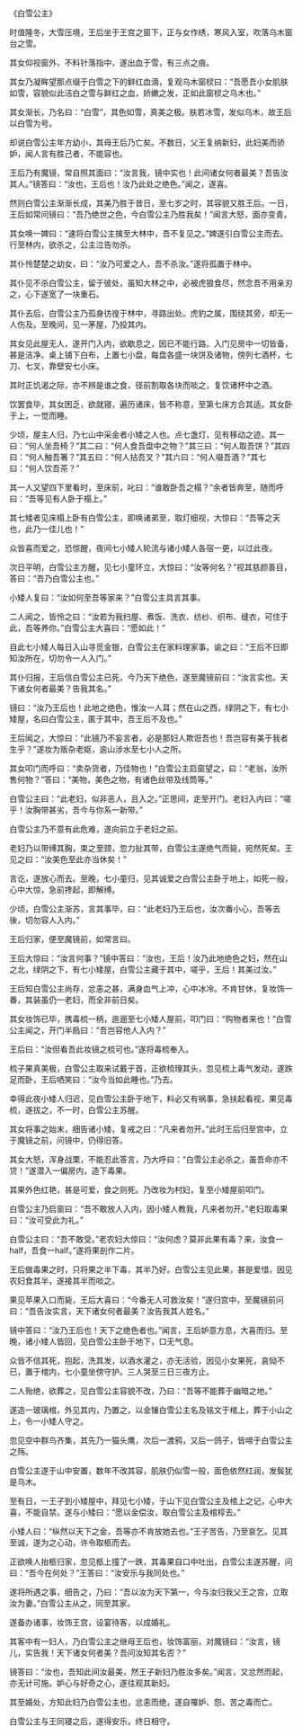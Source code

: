 《白雪公主》时值隆冬，大雪压境，王后坐于王宫之窗下，正与女作绣，寒风入室，吹落乌木窗台之雪。其女仰视窗外，不料针落指中，遂出血于雪，有三点之痕。其女乃凝眸望那点缀于白雪之下的鲜红血滴，复观乌木窗棂曰：“吾愿吾小女肌肤如雪，容貌似此洁白之雪与鲜红之血，娇嫩之发，正如此窗棂之乌木也。”其女渐长，乃名曰：“白雪”，其色如雪，真美之极。肤若冰雪，发似乌木，故王后以白雪为号。却说白雪公主年方幼小，其母王后乃亡矣。不数日，父王复纳新妇，此妇美而骄妒，闻人言有胜己者，不能容也。王后乃有魔镜，常自照其面曰：“汝言我，镜中实也！此间诸女何者最美？吾告汝其人。”镜答曰：“汝也，王后也！汝乃此处之绝色。”闻之，遂喜。然则白雪公主渐渐长成，其美乃胜于昔日，至七岁之时，其容貌又胜王后。一日，王后如常问镜曰：“吾乃绝世之色，今白雪公主乃胜我矣！”闻言大怒，面亦变青。其女唤一婢曰：“速将白雪公主擒至大林中，吾不复见之。”婢遂引白雪公主而去。行至林内，欲杀之，公主泣告勿杀。其仆怜楚楚之幼女，曰：“汝乃可爱之人，吾不杀汝。”遂将孤置于林中。其仆见不杀白雪公主，留于彼处，虽知大林之中，必被虎狼食尽，然念吾不用亲刃之，心下遂宽了一块重石。其仆去后，白雪公主乃孤身彷徨于林中，寻路出处。虎豹之属，围绕其旁，却无一人伤及。至晚间，见一茅屋，乃投其内。其女见此屋无人，遂开门入内，欲歇息之，因已不能行路。入门见房中一切皆备，甚是洁净。桌上铺下白布，上置七小盘，每盘各盛一块饼及诸物，傍列七酒杯，七刀、七叉，靠壁安七小床。其时正饥渴之际，亦不辨是谁之食，径前割取各块而啖之，复饮诸杯中之酒。饮罢食毕，其女困乏，欲就寝，遍历诸床，皆不称意，至第七床方合其适。其女卧于上，一觉而睡。少顷，屋主人归，乃七山中采金者小矮之人也。点七盏灯，见有移动之迹。其一曰：“何人坐吾椅？”其二曰：“何人食吾盘中之物？”其三曰：“何人取吾饼？”其四曰：“何人触吾箸？”其五曰：“何人拈吾叉？”其六曰：“何人啜吾酒？”其七曰：“何人饮吾茶？”其一人又望四下里看时，至床前，叱曰：“谁敢卧吾之榻？”余者皆奔至，随而呼曰：“吾等见有人卧于榻上。”其七矮者见床榻上卧有白雪公主，即唤诸弟至，取灯细视，大惊曰：“吾等之天也，此乃一佳儿也！”众皆喜而爱之，恐惊醒，夜间七小矮人轮流与诸小矮人各宿一更，以过此夜。次日平明，白雪公主方醒，见七小童环立，大惊曰：“汝等何名？”视其慈颜善目，答曰：“吾乃白雪公主也。”小矮人复曰：“汝如何至吾等家来？”白雪公主具言其事。二人闻之，皆怜之曰：“汝若为我扫屋、煮饭、洗衣、纺纱、织布、缝衣，可住于此，吾等养你。”白雪公主大喜曰：“愿如此！”自此七小矮人每日入山寻觅金银，白雪公主在家料理家事。谕之曰：“王后不日即知汝所在，切勿令一人入门。”其仆归报，王后信白雪公主已死，今乃天下绝色，遂至魔镜前曰：“汝言实也。天下诸女何者最美？告我其名。”镜曰：“汝乃王后也！此地之绝色，惟汝一人耳；然在山之西，绿阴之下，有七小矮屋，名曰白雪公主，匿于其中，吾王后不及也。”王后闻之，大惊曰：“此镜乃不妄言者，必是那妇人欺诳吾也！吾岂容有美于我者生乎？”遂妆为贩杂老妪，逾山涉水至七小人之所。其女叩门而呼曰：“卖杂货者，乃佳物也！”白雪公主启窗望之，曰：“老翁，汝所售何物？”答曰：“美物，美色之物，有诸色丝带及线筒等。”白雪公主曰：“此老妇，似非恶人，且入之。”正思间，走至开门。老妇入内曰：“嗟乎！汝胸带甚劣，吾今与你系一新带。”白雪公主乃不意有此危难，遂向前立于老妇之前。老妇乃以带缚其胸，束之至颈，忽力扯其带，白雪公主遂绝气而毙，宛然死矣。王见之曰：“汝美色至此亦当休矣！”言讫，遂放心而去。至晚，七小童归，见其诚爱之白雪公主卧于地上，如死一般，心中大惊，急前搀起，即解缚。少顷，白雪公主渐苏，言其事毕，曰：“此老妇乃王后也，汝次番小心，吾等去後，切勿容人入内。”王后归家，便至魔镜前，如常言曰。王后大惊曰：“汝言何事？”镜中答曰：“汝也，王后！汝乃此地绝色之妇，然在山之北，绿阴之下，有七小矮屋，白雪公主藏于其中，嗟乎，王后！其美过汝。”王后知白雪公主尚存，忿恚之甚，满身血气上冲，心中冰冷。不肯甘休，复妆饰一番，其装虽仍一老妇，而全非前日矣。其女妆饰已毕，携毒梳一柄，迤逦至七小矮人屋前，叩门曰：“购物者来也！”白雪公主闻之，开门半扃曰：“吾岂容他人入内？”王后曰：“汝但看吾此妆镜之梳可也。”遂将毒梳奉入。梳子果真美极，白雪公主取来试戴于首，正欲梳理其头，忽见梳上毒气发动，遂跌足而卧，王后哂笑曰：“汝今当如此睡也。”乃去。幸得此夜小矮人归迟，见白雪公主卧于地下，料必又有祸事，急扶起看视，果见毒梳，遂拔之，不一时，白雪公主苏醒。其女将事之始末，细告诸小矮，复戒之曰：“凡来者勿开。”此时王后归至宫中，立于魔镜之前，问镜中，仍得旧答。其女大怒，浑身战栗，不能忍此答言，乃大呼曰：“白雪公主必杀之，虽吾命亦不贷！”遂潜入一偏房内，造下毒果。其果外色红艳，甚是可爱，食之则死。乃改妆为村妇，复至小矮屋前叩门。白雪公主乃启窗曰：“吾不敢放人入内，因小矮人教我，凡来者勿开。”老妇取毒果曰：“汝可受此为礼。”白雪公主曰：“吾不敢受。”老农妇大惊曰：“汝何虑？莫非此果有毒？来，汝食一 half，吾食一half。”遂将果剖作二片。王后做毒果之时，只将果之半下毒，其半乃好。白雪公主见此果，甚是爱惜，因见农妇食其半，遂接其半而啖之。果见苹果入口而毙，王后大喜曰：“今番无人可救汝矣！”遂归宫中，至魔镜前问曰：“吾告汝实言，天下诸女何者最美？汝告我其人姓名。”镜中答曰：“汝乃王后也！天下之绝色者也。”闻言，王后妒意方息，大喜而归。至晚，诸小矮人皆回，见白雪公主卧于地下，口无气息。众皆不信其死，抱起，洗其发，以酒水灌之，亦无活验，因见小女果死，哀恸不已，置于棺内，七小童坐傍守护。三人哭至三日三夜方止。二人殆绝，欲葬之，见白雪公主容貌不改，乃曰：“吾等不能葬于幽暗之地。”遂造一玻璃棺，外见其内，乃置之，以金镶白雪公主名及铭文于棺上，葬于小山之上，令一小矮人守之。忽见空中群鸟齐集，其先乃一猫头鹰，次后一渡鸦，又后一鸽子，皆啼于白雪公主之殇。白雪公主遂于山中安置，数年不改其容，肌肤仍似雪一般，面色依然红润，发鬓犹是乌木。至有日，一王子到小矮屋中，拜见七小矮，于山下见白雪公主及棺上之记，心中大喜，不能自禁。遂与小矮曰：“愿以金偿汝，取白雪公主及棺椁去。”小矮人曰：“纵然以天下之金，吾等亦不肯放她去也。”王子苦告，乃至哀乞。见其至诚，遂为之心动，许令取柩而去。正欲唤人抬柩归家，忽见柩上撞了一跌，其毒果自口中吐出，白雪公主遂苏醒，问曰：“吾今在何处？”王答曰：“汝安乐与我同处也。”遂将所遇之事，细告之，乃曰：“吾以汝为天下第一，今与汝归我父王之宫，立取汝为妻。”白雪公主从之，同至其家。遂备办诸事，妆饰王宫，设宴待客，以成婚礼。其客中有一妇人，乃白雪公主之继母王后也，妆饰富丽，对魔镜曰：“汝言，镜儿，实告我！天下诸女何者美？吾问汝知其名否？”镜答曰：“汝也，吾知此间汝最美，然王子新妇乃胜汝多矣。”闻言，又忿然而起，亦无计可施。妒心与好奇之心，遂往观其新妇。其至婚处，方知此妇乃白雪公主也，忿恚而绝，遂自罹妒、怨、苦之毒而亡。白雪公主与王同寝之后，遂得安乐，终日相守。